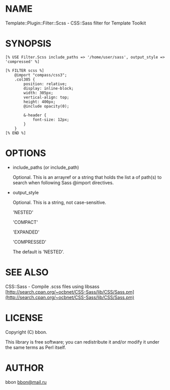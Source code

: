 # NAME

Template::Plugin::Filter::Scss - CSS::Sass filter for Template Toolkit 

# SYNOPSIS

    [% USE Filter.Scss include_paths => '/home/user/sass', output_style => 'compressed' %]

    [% FILTER scss %]
        @import "compass/css3";
        .col305 {
            position: relative;
            display: inline-block;
            width: 305px;
            vertical-align: top;
            height: 400px;
            @include opacity(0);

            &-header {
                font-size: 12px;
            }
        }
    [% END %]

# OPTIONS 

- include\_paths (or include\_path)

    Optional. This is an arrayref or a string that holds the list a of path(s) to search when following Sass @import directives.

- output\_style

    Optional. This is a string, not case-sensitive.

    'NESTED'

    'COMPACT'

    'EXPANDED'

    'COMPRESSED'

    The default is 'NESTED'.

# SEE ALSO

CSS::Sass - Compile .scss files using libsass [http://search.cpan.org/~ocbnet/CSS-Sass/lib/CSS/Sass.pm](http://search.cpan.org/~ocbnet/CSS-Sass/lib/CSS/Sass.pm)

# LICENSE

Copyright (C) bbon.

This library is free software; you can redistribute it and/or modify
it under the same terms as Perl itself.

# AUTHOR

bbon <bbon@mail.ru>
